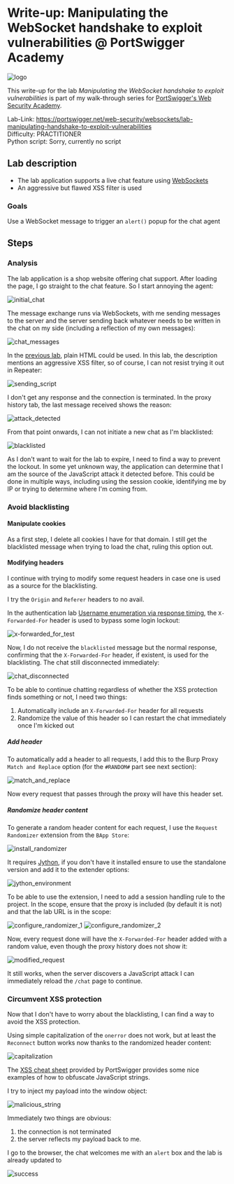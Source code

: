 # Write-up: Manipulating the WebSocket handshake to exploit vulnerabilities @ PortSwigger Academy

![logo](img/logo.png)

This write-up for the lab *Manipulating the WebSocket handshake to exploit vulnerabilities* is part of my walk-through series for [PortSwigger's Web Security Academy](https://portswigger.net/web-security).

Lab-Link: <https://portswigger.net/web-security/websockets/lab-manipulating-handshake-to-exploit-vulnerabilities>  
Difficulty: PRACTITIONER  
Python script: Sorry, currently no script 

## Lab description

- The lab application supports a live chat feature using [WebSockets](https://portswigger.net/web-security/websockets)
- An aggressive but flawed XSS filter is used

### Goals

Use a WebSocket message to trigger an `alert()` popup for the chat agent 

## Steps

### Analysis

The lab application is a shop website offering chat support. After loading the page, I go straight to the chat feature. So I start annoying the agent:

![initial_chat](img/initial_chat.png)

The message exchange runs via WebSockets, with me sending messages to the server and the server sending back whatever needs to be written in the chat on my side (including a reflection of my own messages):

![chat_messages](img/chat_messages.png)

In the [previous lab](../Manipulating_WebSocket_messages_to_exploit_vulnerabilities/README.md), plain HTML could be used. In this lab, the description mentions an aggressive XSS filter, so of course, I can not resist trying it out in Repeater:

![sending_script](img/sending_script.png)

I don't get any response and the connection is terminated. In the proxy history tab, the last message received shows the reason:

![attack_detected](img/attack_detected.png)

From that point onwards, I can not initiate a new chat as I'm blacklisted:

![blacklisted](img/blacklisted.png)

As I don't want to wait for the lab to expire, I need to find a way to prevent the lockout. In some yet unknown way, the application can determine that I am the source of the JavaScript attack it detected before. This could be done in multiple ways, including using the session cookie, identifying me by IP or trying to determine where I'm coming from.

### Avoid blacklisting

#### Manipulate cookies

As a first step, I delete all cookies I have for that domain. I still get the blacklisted message when trying to load the chat, ruling this option out.

#### Modifying headers

I continue with trying to modify some request headers in case one is used as a source for the blacklisting.

I try the `Origin` and `Referer` headers to no avail. 

In the authentication lab [Username enumeration via response timing](../../02-authentication/Username_enumeration_via_response_timing/README.md), the `X-Forwarded-For` header is used to bypass some login lockout:

![x-forwarded_for_test](img/x-forwarded_for_test.png)

Now, I do not receive the `blacklisted` message but the normal response, confirming that the `X-Forwarded-For` header, if existent, is used for the blacklisting. The chat still disconnected immediately:

![chat_disconnected](img/chat_disconnected.png)

To be able to continue chatting regardless of whether the XSS protection finds something or not, I need two things:

1. Automatically include an `X-Forwarded-For` header for all requests
2. Randomize the value of this header so I can restart the chat immediately once I'm kicked out

##### Add header

To automatically add a header to all requests, I add this to the Burp Proxy `Match and Replace` option (for the `#RANDOM#` part see next section):

![match_and_replace](img/match_and_replace.png)

Now every request that passes through the proxy will have this header set.

##### Randomize header content

To generate a random header content for each request, I use the `Request Randomizer` extension from the `BApp Store`:

![install_randomizer](img/install_randomizer.png)

It requires [Jython](https://www.jython.org/download), if you don't have it installed ensure to use the standalone version and add it to the extender options:

![jython_environment](img/jython_environment.png)

To be able to use the extension, I need to add a session handling rule to the project. In the scope, ensure that the proxy is included (by default it is not) and that the lab URL is in the scope:

![configure_randomizer_1](img/configure_randomizer_1.png)
![configure_randomizer_2](img/configure_randomizer_2.png)

Now, every request done will have the `X-Forwarded-For` header added with a random value, even though the proxy history does not show it:

![modified_request](img/modified_request.png)

It still works, when the server discovers a JavaScript attack I can immediately reload the `/chat` page to continue.

### Circumvent XSS protection

Now that I don't have to worry about the blacklisting, I can find a way to avoid the XSS protection.

Using simple capitalization of the `onerror` does not work, but at least the `Reconnect` button works now thanks to the randomized header content:

![capitalization](img/capitalization.png)

The [XSS cheat sheet](https://portswigger.net/web-security/cross-site-scripting/cheat-sheet#waf-bypass-global-objects) provided by PortSwigger provides some nice examples of how to obfuscate JavaScript strings.

I try to inject my payload into the window object:

![malicious_string](img/malicious_string.png)

Immediately two things are obvious: 

1. the connection is not terminated 
2. the server reflects my payload back to me.

I go to the browser, the chat welcomes me with an `alert` box and the lab is already updated to

![success](img/success.png)
